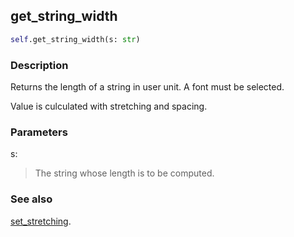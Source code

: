 ## get_string_width ##

```python
self.get_string_width(s: str)
```

### Description ###

Returns the length of a string in user unit. A font must be selected.

Value is culculated with stretching and spacing.

### Parameters ###

s:
> The string whose length is to be computed.

### See also ###

[set_stretching](SetStretching.md).
